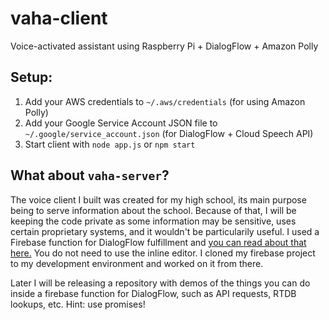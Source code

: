 # vaha-client
Voice-activated assistant using Raspberry Pi + DialogFlow + Amazon Polly

## Setup:
1. Add your AWS credentials to `~/.aws/credentials` (for using Amazon Polly)
2. Add your Google Service Account JSON file to `~/.google/service_account.json` (for DialogFlow + Cloud Speech API)
3. Start client with `node app.js` or `npm start`

## What about `vaha-server`?
The voice client I built was created for my high school, its main purpose being to serve information about the school. Because of that, I will be keeping the code private as some information may be sensitive, uses certain proprietary systems, and it wouldn't be particularily useful. I used a Firebase function for DialogFlow fulfillment and [you can read about that here.](https://dialogflow.com/docs/fulfillment/configure#create_a_webhook_with_the_inline_editor) You do not need to use the inline editor. I cloned my firebase project to my development environment and worked on it from there.

Later I will be releasing a repository with demos of the things you can do inside a firebase function for DialogFlow, such as API requests, RTDB lookups, etc. Hint: use promises!
